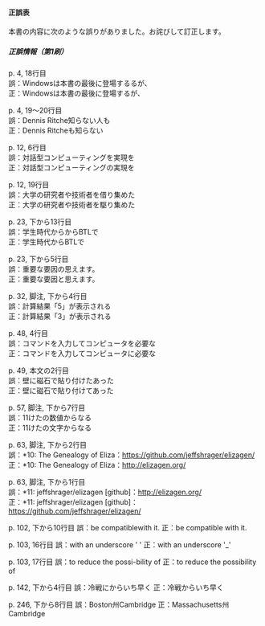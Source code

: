 #### 正誤表

本書の内容に次のような誤りがありました。お詫びして訂正します。

##### 正誤情報（第1刷）

p. 4, 18行目  
誤：Windowsは本書の最後に登場するるが、  
正：Windowsは本書の最後に登場するが、

p. 4, 19〜20行目  
誤：Dennis Ritche知らない人も  
正：Dennis Ritcheも知らない

p. 12, 6行目  
誤：対話型コンピューティングを実現を  
正：対話型コンピューティングの実現を

p. 12, 19行目  
誤：大学の研究者や技術者を借り集めた  
正：大学の研究者や技術者を駆り集めた

p. 23, 下から13行目  
誤：学生時代からからBTLで  
正：学生時代からBTLで

p. 23, 下から5行目  
誤：重要な要因の思えます。  
正：重要な要因と思えます。

p. 32, 脚注, 下から4行目  
誤：計算結果「5」が表示される  
正：計算結果「3」が表示される

p. 48, 4行目  
誤：コマンドを入力してコンピュータを必要な  
正：コマンドを入力してコンピュータに必要な

p. 49, 本文の2行目  
誤：壁に磁石で貼り付けたあった  
正：壁に磁石で貼り付けてあった

p. 57, 脚注, 下から7行目  
誤：11けたの数値からなる  
正：11けたの文字からなる

p. 63, 脚注, 下から2行目  
誤：\*10: The Genealogy of Eliza：https://github.com/jeffshrager/elizagen/  
正：\*10: The Genealogy of Eliza：http://elizagen.org/  

p. 63, 脚注, 下から1行目  
誤：\*11: jeffshrager/elizagen [github]：http://elizagen.org/  
正：\*11: jeffshrager/elizagen [github]：https://github.com/jeffshrager/elizagen/  

p. 102, 下から10行目
誤：be compatiblewith it.
正：be compatible with it.

p. 103, 16行目
誤：with an underscore ' '
正：with an underscore '_'

p. 103, 17行目
誤：to reduce the possi-bility of
正：to reduce the possibility of

p. 142, 下から4行目
誤：冷戦にからいち早く
正：冷戦からいち早く

p. 246, 下から8行目
誤：Boston州Cambridge
正：Massachusetts州Cambridge
